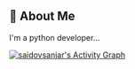 
## 🚀 About Me
I'm a python developer...

<!-- https://github.com/ashutosh00710/github-readme-activity-graph -->
<a href="https://github.com/ashutosh00710/github-readme-activity-graph"><img alt="saidovsanjar's Activity Graph" src="https://denvercoder1-activity-graph.herokuapp.com/graph/?username=saidovsanjar&bg_color=#1F222E&color=#07FF2C&line=F85D7F&point=FFFFFF&hide_border=true" /></a>
